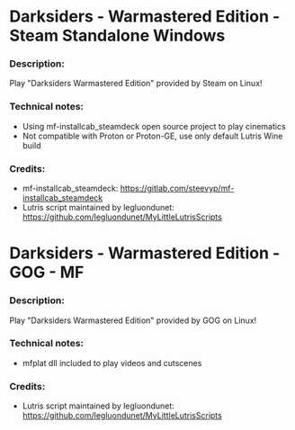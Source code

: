 # Darksiders - Warmastered Edition - Steam Standalone Windows
### Description:
Play "Darksiders Warmastered Edition" provided by Steam on Linux!
### Technical notes:
- Using mf-installcab_steamdeck open source project to play cinematics
- Not compatible with Proton or Proton-GE, use only default Lutris Wine build
### Credits:
- mf-installcab_steamdeck: https://gitlab.com/steevyp/mf-installcab_steamdeck
- Lutris script maintained by legluondunet: https://github.com/legluondunet/MyLittleLutrisScripts


# Darksiders - Warmastered Edition - GOG - MF
### Description:
Play "Darksiders Warmastered Edition" provided by GOG on Linux!
### Technical notes:
- mfplat dll included to play videos and cutscenes
### Credits:
- Lutris script maintained by legluondunet: https://github.com/legluondunet/MyLittleLutrisScripts
